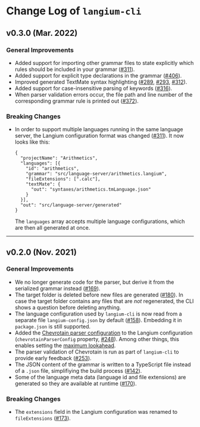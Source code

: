 # Change Log of `langium-cli`

## v0.3.0 (Mar. 2022)

### General Improvements

 * Added support for importing other grammar files to state explicitly which rules should be included in your grammar ([#311](https://github.com/langium/langium/pull/311)).
 * Added support for explicit type declarations in the grammar ([#406](https://github.com/langium/langium/pull/406)).
 * Improved generated TextMate syntax highlighting ([#289](https://github.com/langium/langium/pull/289), [#293](https://github.com/langium/langium/pull/293), [#312](https://github.com/langium/langium/pull/312)).
 * Added support for case-insensitive parsing of keywords ([#316](https://github.com/langium/langium/pull/316)).
 * When parser validation errors occur, the file path and line number of the corresponding grammar rule is printed out ([#372](https://github.com/langium/langium/pull/372)).

### Breaking Changes

 * In order to support multiple languages running in the same language server, the Langium configuration format was changed ([#311](https://github.com/langium/langium/pull/311)). It now looks like this:
   ```
   {
     "projectName": "Arithmetics",
     "languages": [{
       "id": "arithmetics",
       "grammar": "src/language-server/arithmetics.langium",
       "fileExtensions": [".calc"],
       "textMate": {
         "out": "syntaxes/arithmetics.tmLanguage.json"
       }
     }],
     "out": "src/language-server/generated"
   }
   ```
   The `languages` array accepts multiple language configurations, which are then all generated at once.

---

## v0.2.0 (Nov. 2021)

### General Improvements

 * We no longer generate code for the parser, but derive it from the serialized grammar instead ([#169](https://github.com/langium/langium/pull/169)).
 * The target folder is deleted before new files are generated ([#180](https://github.com/langium/langium/pull/180)). In case the target folder contains any files that are _not_ regenerated, the CLI shows a question before deleting anything.
 * The language configuration used by `langium-cli` is now read from a separate file `langium-config.json` by default ([#158](https://github.com/langium/langium/pull/158)). Embedding it in `package.json` is still supported.
 * Added the [Chevrotain parser configuration](https://chevrotain.io/documentation/9_1_0/interfaces/IParserConfig.html) to the Langium configuration (`chevrotainParserConfig` property, [#248](https://github.com/langium/langium/pull/248)). Among other things, this enables setting the [maximum lookahead](https://chevrotain.io/documentation/9_1_0/interfaces/IParserConfig.html#maxLookahead).
 * The parser validation of Chevrotain is run as part of `langium-cli` to provide early feedback ([#253](https://github.com/langium/langium/pull/253)).
 * The JSON content of the grammar is written to a TypeScript file instead of a `.json` file, simplifiying the build process ([#142](https://github.com/langium/langium/pull/142)).
 * Some of the language meta data (language id and file extensions) are generated so they are available at runtime ([#170](https://github.com/langium/langium/pull/170)).

### Breaking Changes

 * The `extensions` field in the Langium configuration was renamed to `fileExtensions` ([#173](https://github.com/langium/langium/pull/173)).
